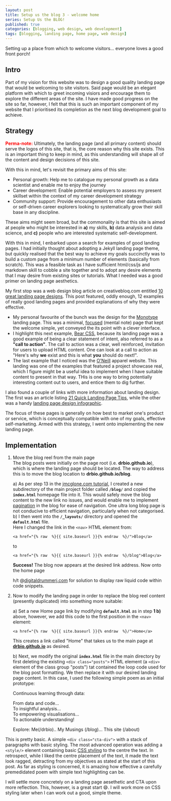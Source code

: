```yaml
---
layout: post
title: Setup us the blog 3 - welcome home
series: Setup Us the BLOG!
published: true
categories: [blogging, web design, web development]
tags: [blogging, landing page, home page, web design]
---
```


Setting up a place from which to welcome visitors... everyone loves a good front porch!

## Intro
Part of my vision for this website was to design a good quality landing page that would be welcoming to site visitors. Said page would be an elegant platform with which to greet incoming visiors and encourage them to explore the different areas of the site. I have made good progress on the site so far, however, I felt that this is such an important component of my website that I prioritised its completion as the next blog development goal to achieve. 

## Strategy

<b style='color:red;'>Perma-note:</b> Ultimately, the landing page (and all primary content) should serve the logos of this site, that is, the core reason why this site exists. This is an important thing to keep in mind, as this understanding will shape all of the content and design decisions of this site.

With this in mind, let's revisit the primary aims of this site:  

* Personal growth: Help me to catalogue my personal growth as a data scientist and enable me to enjoy the journey  
* Career development: Enable potential employers to assess my present skillset within the context of my career development strategy  
* Community support: Provide encouragement to other data enthusiasts or self-driven career explorers looking to systematically grow their skill base in any discipline.  

These aims might seem broad, but the commonality is that this site is aimed at people who might be interested in <b>a)</b> my skills, <b>b)</b> data analysis and data science, and <b>c)</b> people who are interested systematic self-development.

With this in mind, I enbarked upon a search for examples of good landing pages. I had initially thought about adopting a Jekyll landing page theme, but quickly realised that the best way to achieve my goals succinctly was to build a custom page from a minimum number of elements (basically from scratch). This was a feasible task as I have sufficient html/css/js and markdown skill to cobble a site together and to adopt any desire elements that I may desire from existing sites or tutorials. What I needed was a good primer on landing page aesthetics.  

My first stop was a web design blog article on creativebloq.com entitled [10 great landing page designs](http://www.creativebloq.com/web-design/landing-page-design-6133358). This post featured, oddly enough, 12 examples of really good landing pages and provided explanations of why they were effective.   

* My personal favourite of the bunch was the design for the [Monotype](http://www.monotype.com/) landing page. This was a minimal, [focused](http://www.future-perfect.co.uk/grammar-tip/is-it-focussed-or-focused/http://www.future-perfect.co.uk/grammar-tip/is-it-focussed-or-focused/) (mental note) page that kept the welcome simple, yet conveyed the its point with a clever interface. 
* I highlight this next example, [Bear CSS](http://bearcss.com/), because its landing page was a good example of being a clear statement of intent, also referred to as a **"call to action"**. The call to action was a clear, well reinforced, invitation for users to upload HTML content. One can look at a call to action as "Here's why **we** exist and this is what **you** should do next!".
* The last example that I noticed was the [O'Neill](http://us.oneill.com/) apparel website. This landing was one of the examples that featured a project showcase real, which I figure might be a useful idea to implement when I have suitable content to present in that way. THis is one way to bring potentially interesting content out to users, and entice them to dig further.

I also found a couple of links with more information about landing design. The first was an article listing [21 Quick Landing Page Tips](http://unbounce.com/landing-page-articles/landing-page-best-practices/), while the other was a handy [landing page design infographic](https://blog.kissmetrics.com/landing-page-design-infographic/). 

The focus of these pages is generally on how best to market one's product or service, which is conceptually compatible with one of my goals, effective self-marketing. Armed with this strategy, I went onto implementing the new landing page.


## Implementation
1. Move the blog reel from the main page  
The blog posts were initially on the page root (i.e. **drbio.github.io**), which is where the landing page should be located. The way to address this is to move the blog location to **drbio.github.io/blog**.  

	a) As per step 13 in the [jmcglone.com tutorial](http://jmcglone.com/guides/github-pages/), I created a new subdirectory of the main project folder called **```/blog/```** and copied the **```index.html```** homepage file into it. This would safely move the blog content to the new link no issues, and would enable me to implement [pagination](http://jekyllrb.com/docs/pagination/) in the blog for ease of navigation. One ultra long blog page is not conducive to efficient navigation, particularly when not categorised.  
	b) I then went into the **```/_layouts/```** directory and opened the **```default.html```** file.  
	Here I changed the link in the ```<nav>``` HTML element from:  
	
	```
	<a href="{% raw  %}{{ site.baseurl }}{% endraw  %}/">Blog</a>
	```

	to  

	```
	<a href="{% raw  %}{{ site.baseurl }}{% endraw  %}/blog">Blog</a>
	```

	<b>Success!</b> The blog now appears at the desired link address. Now onto the home page

	h/t @[digitaldrummerj.com](http://digitaldrummerj.me/jekyll-show-liquid-in-code-snippet/) for solution to display raw liquid code within code snippets.

2. Now to modify the landing page in order to replace the blog reel content (presently duplicated) into something more suitable:  
  
	a) Set a new Home page link by modifying **```default.html```** as in step **1 b)** above, however, we add this code to the first position in the ```<nav>``` element:  

	```
	<a href="{% raw  %}{{ site.baseurl }}{% endraw  %}/">Home</a>
	```

    This creates a link called "Home" that takes us to the main page at [**drbio.github.io**](https://drbio.github.io) as desired.
    
	b) Next, we modify the original **```index.html```** file in the main directory by first deleting the existing ```<div class="posts">``` HTML element (a ```<div>``` element of the class group "posts") tat contained the loop code used for the blog post formatting. We then replace it with our desired landing page content. In this case, I used the following simple poem as an initial prototype:  

    Continuous learning through data:  

    From data and code...  
    To insightful analysis...  
    To empowering visualisations...  
    To actionable understanding!   

    Explore: Me(/drbio).. My Musings (/blog)... This site (/about)  

This is pretty basic. A simple ```<div class="cta-div">``` with a stack of paragraphs with basic styling. The most advanced operation was adding a ```<style/>``` elenent containing basic [CSS styling](http://www.w3schools.com/css/default.asp) to the centre the text. In retrospect, while I liked the centre placement of the text, it made the text look ragged, detracting from my objectives as stated at the start of this post.
As far as styling is concerned, it is amazing how effective a carefully premedidated poem with simple text highlighting can be.  

I will settle more concretely on a landing page aesethetic and CTA upon more reflection. This, however, is a great start :smile:. I will work more on CSS styling later when I can work out a good, simple theme.
